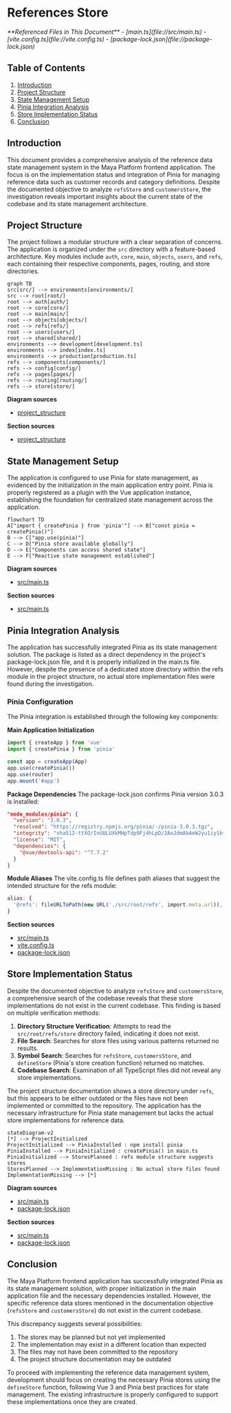 # References Store

<cite>
**Referenced Files in This Document**   
- [main.ts](file://src/main.ts)
- [vite.config.ts](file://vite.config.ts)
- [package-lock.json](file://package-lock.json)
</cite>

## Table of Contents
1. [Introduction](#introduction)
2. [Project Structure](#project-structure)
3. [State Management Setup](#state-management-setup)
4. [Pinia Integration Analysis](#pinia-integration-analysis)
5. [Store Implementation Status](#store-implementation-status)
6. [Conclusion](#conclusion)

## Introduction
This document provides a comprehensive analysis of the reference data state management system in the Maya Platform frontend application. The focus is on the implementation status and integration of Pinia for managing reference data such as customer records and category definitions. Despite the documented objective to analyze `refsStore` and `customersStore`, the investigation reveals important insights about the current state of the codebase and its state management architecture.

## Project Structure
The project follows a modular structure with a clear separation of concerns. The application is organized under the `src` directory with a feature-based architecture. Key modules include `auth`, `core`, `main`, `objects`, `users`, and `refs`, each containing their respective components, pages, routing, and store directories.

```mermaid
graph TB
src[src/] --> environments[environments/]
src --> root[root/]
root --> auth[auth/]
root --> core[core/]
root --> main[main/]
root --> objects[objects/]
root --> refs[refs/]
root --> users[users/]
root --> shared[shared/]
environments --> development[development.ts]
environments --> index[index.ts]
environments --> production[production.ts]
refs --> components[components/]
refs --> config[config/]
refs --> pages[pages/]
refs --> routing[routing/]
refs --> store[store/]
```

**Diagram sources**
- [project_structure](file://project_structure)

**Section sources**
- [project_structure](file://project_structure)

## State Management Setup
The application is configured to use Pinia for state management, as evidenced by the initialization in the main application entry point. Pinia is properly registered as a plugin with the Vue application instance, establishing the foundation for centralized state management across the application.

```mermaid
flowchart TD
A["import { createPinia } from 'pinia'"] --> B["const pinia = createPinia()"]
B --> C["app.use(pinia)"]
C --> D["Pinia store available globally"]
D --> E["Components can access shared state"]
E --> F["Reactive state management established"]
```

**Diagram sources**
- [src/main.ts](file://src/main.ts#L1-L13)

**Section sources**
- [src/main.ts](file://src/main.ts#L1-L13)

## Pinia Integration Analysis
The application has successfully integrated Pinia as its state management solution. The package is listed as a direct dependency in the project's package-lock.json file, and it is properly initialized in the main.ts file. However, despite the presence of a dedicated store directory within the refs module in the project structure, no actual store implementation files were found during the investigation.

### Pinia Configuration
The Pinia integration is established through the following key components:

**Main Application Initialization**
```typescript
import { createApp } from 'vue'
import { createPinia } from 'pinia'

const app = createApp(App)
app.use(createPinia())
app.use(router)
app.mount('#app')
```

**Package Dependencies**
The package-lock.json confirms Pinia version 3.0.3 is installed:
```json
"node_modules/pinia": {
  "version": "3.0.3",
  "resolved": "https://registry.npmjs.org/pinia/-/pinia-3.0.3.tgz",
  "integrity": "sha512-ttXO/InUULUXkMHpTdp9Fj4hLpD/2AoJdmAbAeW2yu1iy1k+pkFekQXw5VpC0/5p51IOR/jDaDRfRWRnMMsGOA==",
  "license": "MIT",
  "dependencies": {
    "@vue/devtools-api": "^7.7.2"
  }
}
```

**Module Aliases**
The vite.config.ts file defines path aliases that suggest the intended structure for the refs module:
```typescript
alias: {
  '@refs': fileURLToPath(new URL('./src/root/refs', import.meta.url)),
}
```

**Section sources**
- [src/main.ts](file://src/main.ts#L1-L13)
- [vite.config.ts](file://vite.config.ts#L1-L43)
- [package-lock.json](file://package-lock.json#L6467-L6509)

## Store Implementation Status
Despite the documented objective to analyze `refsStore` and `customersStore`, a comprehensive search of the codebase reveals that these store implementations do not exist in the current codebase. This finding is based on multiple verification methods:

1. **Directory Structure Verification**: Attempts to read the `src/root/refs/store` directory failed, indicating it does not exist.
2. **File Search**: Searches for store files using various patterns returned no results.
3. **Symbol Search**: Searches for `refsStore`, `customersStore`, and `defineStore` (Pinia's store creation function) returned no matches.
4. **Codebase Search**: Examination of all TypeScript files did not reveal any store implementations.

The project structure documentation shows a store directory under `refs`, but this appears to be either outdated or the files have not been implemented or committed to the repository. The application has the necessary infrastructure for Pinia state management but lacks the actual store implementations for reference data.

```mermaid
stateDiagram-v2
[*] --> ProjectInitialized
ProjectInitialized --> PiniaInstalled : npm install pinia
PiniaInstalled --> PiniaInitialized : createPinia() in main.ts
PiniaInitialized --> StoresPlanned : refs module structure suggests stores
StoresPlanned --> ImplementationMissing : No actual store files found
ImplementationMissing --> [*]
```

**Diagram sources**
- [src/main.ts](file://src/main.ts#L1-L13)
- [package-lock.json](file://package-lock.json#L6467-L6509)

**Section sources**
- [src/main.ts](file://src/main.ts#L1-L13)
- [package-lock.json](file://package-lock.json#L6467-L6509)

## Conclusion
The Maya Platform frontend application has successfully integrated Pinia as its state management solution, with proper initialization in the main application file and the necessary dependencies installed. However, the specific reference data stores mentioned in the documentation objective (`refsStore` and `customersStore`) do not exist in the current codebase.

This discrepancy suggests several possibilities:
1. The stores may be planned but not yet implemented
2. The implementation may exist in a different location than expected
3. The files may not have been committed to the repository
4. The project structure documentation may be outdated

To proceed with implementing the reference data management system, development should focus on creating the necessary Pinia stores using the `defineStore` function, following Vue 3 and Pinia best practices for state management. The existing infrastructure is properly configured to support these implementations once they are created.